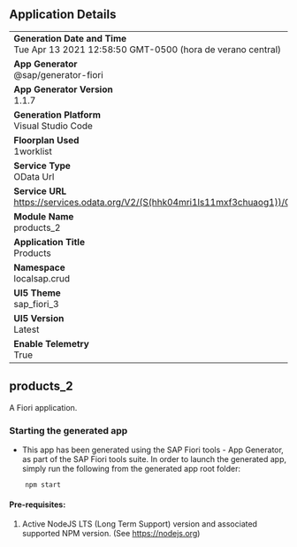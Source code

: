 ## Application Details
|               |
| ------------- |
|**Generation Date and Time**<br>Tue Apr 13 2021 12:58:50 GMT-0500 (hora de verano central)|
|**App Generator**<br>@sap/generator-fiori|
|**App Generator Version**<br>1.1.7|
|**Generation Platform**<br>Visual Studio Code|
|**Floorplan Used**<br>1worklist|
|**Service Type**<br>OData Url|
|**Service URL**<br>https://services.odata.org/V2/(S(hhk04mri1ls11mxf3chuaog1))/OData/OData.svc/
|**Module Name**<br>products_2|
|**Application Title**<br>Products|
|**Namespace**<br>localsap.crud|
|**UI5 Theme**<br>sap_fiori_3|
|**UI5 Version**<br>Latest|
|**Enable Telemetry**<br>True|

## products_2

A Fiori application.

### Starting the generated app

-   This app has been generated using the SAP Fiori tools - App Generator, as part of the SAP Fiori tools suite.  In order to launch the generated app, simply run the following from the generated app root folder:

```
    npm start
```


#### Pre-requisites:

1. Active NodeJS LTS (Long Term Support) version and associated supported NPM version.  (See https://nodejs.org)


